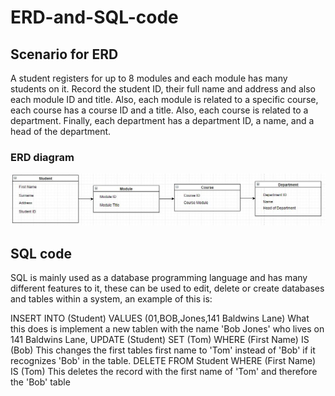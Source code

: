 # ERD-and-SQL-code


## Scenario for ERD

A student registers for up to 8 modules and each module has many students on it. Record the student ID, their full name and address and also each module ID and title. Also, each module is related to a specific course, each course has a course ID and a title. Also, each course is related to a department. Finally, each department has a department ID, a name, and a head of the department.

### ERD diagram

![ERD diagram](https://github.com/LukeShead/ERD-and-SQL-code/blob/master/ERD.JPG)


## SQL code

SQL is mainly used as a database programming language and has many different features to it, these can be used to edit, delete or create databases and tables within a system, an example of this is:

INSERT INTO (Student) VALUES (01,BOB,Jones,141 Baldwins Lane) What this does is implement a new tablen with the name 'Bob Jones' who lives on 141 Baldwins Lane, UPDATE (Student) SET (Tom) WHERE (First Name) IS (Bob) This changes the first tables first name to 'Tom' instead of 'Bob' if it recognizes 'Bob' in the table. DELETE FROM Student WHERE (First Name) IS (Tom) This deletes the record with the first name of 'Tom' and therefore the 'Bob' table
